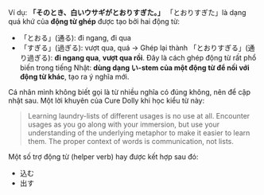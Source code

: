 Ví dụ: **「そのとき、白いウサギがとおりすぎた。」**
「とおりすぎた」là dạng quá khứ của **động từ ghép** được tạo bởi hai động từ:
* 「とおる」(通る): đi ngang, đi qua
* 「すぎる」(過ぎる): vượt qua, quá
→ Ghép lại thành 「とおりすぎる」(通り過ぎる): **đi ngang qua**, **vượt qua rồi**. Đây là cách ghép động từ rất phổ biến trong tiếng Nhật: **dùng dạng い-stem của một động từ để nối với động từ khác**, tạo ra ý nghĩa mới.

Cá nhân mình không biết gọi là từ nhiều nghĩa có đúng không, nên để cập nhật sau. Một lời khuyên của Cure Dolly khi học kiểu từ này:

> Learning laundry-lists of different usages is no use at all. Encounter usages as you go along with your immersion, but use your understanding of the underlying metaphor to make it easier to learn them. The proper context of words is communication, not lists. 

Một số trợ động từ (helper verb) hay được kết hợp sau đó:
- 込む
- 出す
